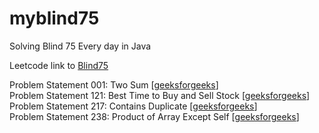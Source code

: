 # myblind75
Solving Blind 75 Every day in Java

Leetcode link to [Blind75](https://leetcode.com/problem-list/oizxjoit/)

Problem Statement 001: Two Sum [[geeksforgeeks](https://www.geeksforgeeks.org/check-if-pair-with-given-sum-exists-in-array/)]
<br>Problem Statement 121: Best Time to Buy and Sell Stock [[geeksforgeeks](https://www.geeksforgeeks.org/best-time-to-buy-and-sell-stock/)]
<br>Problem Statement 217: Contains Duplicate [[geeksforgeeks](https://www.geeksforgeeks.org/check-if-the-given-input-contains-duplicates/)]
<br>Problem Statement 238: Product of Array Except Self [[geeksforgeeks](https://www.geeksforgeeks.org/a-product-array-puzzle/)]